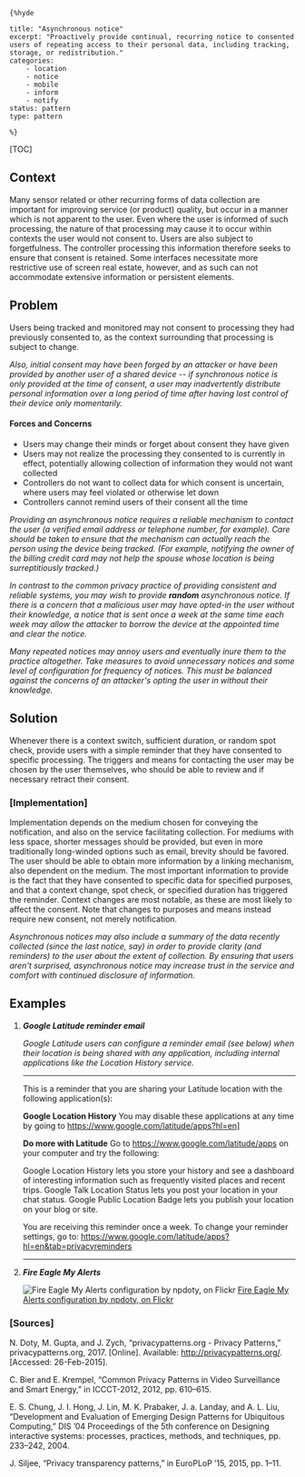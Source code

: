     {%hyde

    title: "Asynchronous notice"
    excerpt: "Proactively provide continual, recurring notice to consented users of repeating access to their personal data, including tracking, storage, or redistribution."
    categories:
        - location
        - notice
        - mobile
        - inform
        - notify
    status: pattern
    type: pattern

    %}

[TOC]

<!--### [Also Known As]-->
<!-- All other names the pattern is known by.-->



## Context
<!-- The situations in which the pattern may apply.-->
<!-- Aspects which constrain the solution, but are not modified by it. They affect the impact of different forces.-->

Many sensor related or other recurring forms of data collection are important for improving service (or product) quality, but occur in a manner which is not apparent to the user. Even where the user is informed of such processing, the nature of that processing may cause it to occur within contexts the user would not consent to. Users are also subject to forgetfulness. The controller processing this information therefore seeks to ensure that consent is retained. Some interfaces necessitate more restrictive use of screen real estate, however, and as such can not accommodate extensive information or persistent elements.

## Problem
<!-- The problem a pattern addresses, including a list of forces describing why a problem might be difficult to solve.-->

Users being tracked and monitored may not consent to processing they had previously consented to, as the context surrounding that processing is subject to change.

_Also, initial consent may have been forged by an attacker or have been provided by another user of a shared device -- if synchronous notice is only provided at the time of consent, a user may inadvertently distribute personal information over a long period of time after having lost control of their device only momentarily._

#### Forces and Concerns
<!-- Implications in this problem which affect the appropriateness of a solution, and are affected by this pattern.-->
<!-- Forces should be highly visible for easy reference, where less obvious a dedicated section is recommended.-->
- Users may change their minds or forget about consent they have given
- Users may not realize the processing they consented to is currently in effect, potentially allowing collection of information they would not want collected
- Controllers do not want to collect data for which consent is uncertain, where users may feel violated or otherwise let down
- Controllers cannot remind users of their consent all the time

<!--concerns-->
_Providing an asynchronous notice requires a reliable mechanism to contact the user (a verified email address or telephone number, for example). Care should be taken to ensure that the mechanism can actually reach the person using the device being tracked. (For example, notifying the owner of the billing credit card may not help the spouse whose location is being surreptitiously tracked.)_

_In contrast to the common privacy practice of providing consistent and reliable systems, you may wish to provide **random** asynchronous notice. If there is a concern that a malicious user may have opted-in the user without their knowledge, a notice that is sent once a week at the same time each week may allow the attacker to borrow the device at the appointed time and clear the notice._

_Many repeated notices may annoy users and eventually inure them to the practice altogether. Take measures to avoid unnecessary notices and some level of configuration for frequency of notices. This must be balanced against the concerns of an attacker's opting the user in without their knowledge._

## Solution
<!-- A concise description of how the pattern addresses the problem.-->

Whenever there is a context switch, sufficient duration, or random spot check, provide users with a simple reminder that they have consented to specific processing. The triggers and means for contacting the user may be chosen by the user themselves, who should be able to review and if necessary retract their consent.

<!--### [Structure]-->
<!--A detailed specification of the structural aspects of the pattern. A class diagram if applicable.-->



### [Implementation]
<!--Guidelines for implementing the pattern; code fragments; suggested PETS; policy fragments.-->

Implementation depends on the medium chosen for conveying the notification, and also on the service facilitating collection. For mediums with less space, shorter messages should be provided, but even in more traditionally long-winded options such as email, brevity should be favored. The user should be able to obtain more information by a linking mechanism, also dependent on the medium. The most important information to provide is the fact that they have consented to specific data for specified purposes, and that a context change, spot check, or specified duration has triggered the reminder. Context changes are most notable, as these are most likely to affect the consent. Note that changes to purposes and means instead require new consent, not merely notification.

_Asynchronous notices may also include a summary of the data recently collected (since the last notice, say) in order to provide clarity (and reminders) to the user about the extent of collection. By ensuring that users aren't surprised, asynchronous notice may increase trust in the service and comfort with continued disclosure of information._

<!--## Consequences-->
<!--The advantages (benefits) and disadvantages (liabilities) of applying the pattern.-->



<!--### [Constraints]-->
<!-- limitations as a consequence of applying the pattern.-->



## Examples
<!--Motivational example to see how the pattern is applied.-->

1. _**Google Latitude reminder email**_

   _Google Latitude users can configure a reminder email (see below) when their location is being shared with any application, including internal applications like the Location History service._

   <hr>This is a reminder that you are sharing your Latitude location with the following application(s):

   **Google Location History**
   You may disable these applications at any time by going to <https://www.google.com/latitude/apps?hl=en]>

   **Do more with Latitude**
   Go to <https://www.google.com/latitude/apps> on your computer and try the following:

   Google Location History lets you store your history and see a dashboard of interesting information such as frequently visited places and recent trips.
   Google Talk Location Status lets you post your location in your chat status.
   Google Public Location Badge lets you publish your location on your blog or site.

   You are receiving this reminder once a week. To change your reminder settings, go to: <https://www.google.com/latitude/apps?hl=en&tab=privacyreminders><hr>

2. _**Fire Eagle My Alerts**_

   ![Fire Eagle My Alerts configuration by npdoty, on Flickr](http://farm6.static.flickr.com/5001/5642647032_e74e815f6a.jpg)
   [Fire Eagle My Alerts configuration by npdoty, on Flickr](http://www.flickr.com/photos/npdoty/5642647032])

<!--### [Known Uses]-->
<!-- Pointers to various applications of the pattern.-->



<!--## See Also-->
<!-- Any pointers to relevant information, not contained in the subfields below.-->



<!--### [Related Patterns]-->
<!-- Supporting and conflicting patterns-->
<!-- These relationships are still under review -->
### [Sources]
<!-- References to the original source of the pattern.-->

N. Doty, M. Gupta, and J. Zych, “privacypatterns.org - Privacy Patterns,” privacypatterns.org, 2017. [Online]. Available: http://privacypatterns.org/. [Accessed: 26-Feb-2015].

C. Bier and E. Krempel, “Common Privacy Patterns in Video Surveillance and Smart Energy,” in ICCCT-2012, 2012, pp. 610–615.

E. S. Chung, J. I. Hong, J. Lin, M. K. Prabaker, J. a. Landay, and A. L. Liu, “Development and Evaluation of Emerging Design Patterns for Ubiquitous Computing,” DIS ’04 Proceedings of the 5th conference on Designing interactive systems: processes, practices, methods, and techniques, pp. 233–242, 2004.

J. Siljee, “Privacy transparency patterns,” in EuroPLoP ’15, 2015, pp. 1–11.

<!--## General Comments-->
<!-- Separate discussion on the pattern.-->



<!--## Tags-->
<!-- User definable descriptors for additional correlation.-->


